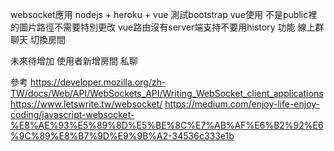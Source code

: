 websocket應用
nodejs + heroku + vue
測試bootstrap vue使用
不是public裡的圖片路徑不需要特別更改
vue路由沒有server端支持不要用history
功能
線上群聊天
切換房間

未來待增加
使用者新增房間
私聊

參考
https://developer.mozilla.org/zh-TW/docs/Web/API/WebSockets_API/Writing_WebSocket_client_applications
https://www.letswrite.tw/websocket/
https://medium.com/enjoy-life-enjoy-coding/javascript-websocket-%E8%AE%93%E5%89%8D%E5%BE%8C%E7%AB%AF%E6%B2%92%E6%9C%89%E8%B7%9D%E9%9B%A2-34536c333e1b